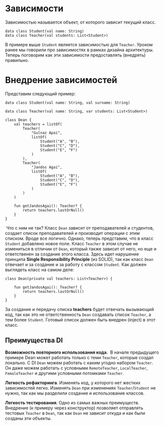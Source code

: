 <h1>Зависимости</h1>

<p>Зависимостью называется объект, от которого зависит текущий класс.</p>

<pre><code>data class Student(val name: String)
data class Teacher(val students: List&lt;Student&gt;)</code></pre>

<p>В примере выше <code>Student</code> является зависимостью для <code>Teacher</code>. Уроком ранее мы говорили про зависимостях в рамках дизайна архитектуры. Теперь поговорим как эти зависимости предоставлять (внедрять) правильно.</p>


<h1>Внедрение зависимостей </h1>

<p>Представим следующий пример:</p>

<pre><code>data class Student(val name: String, val surname: String)

data class Teacher(val name: String, var students: List&lt;Student&gt;)

class Dean {
    val teachers = listOf(
        Teacher(
            "Gulnaz Apai",
            listOf(
                Student("A", "B"),
                Student("C", "D"),
                Student("E", "F")
            )
        ),
        Teacher(
            "Jandos Agai",
            listOf(
                Student("A", "B"),
                Student("C", "D"),
                Student("E", "F")
            )
        )
    )

    fun getJandosAgai(): Teacher? {
        return teachers.lastOrNull()
    }
}</code></pre>

<p> Что с ним не так? Класс <code>Dean</code> зависит от преподавателей и студентов, создает список преподавателей и производит операции с этим списком. Вроде все логично. Однако, теперь представим, что в класс <code>Student</code> добавлено новое поле. Класс <code>Teacher</code> в этом случае не измениться в отличии от <code>Dean</code>, который также зависит от него, но еще и ответственен за создание этого класса. Здесь идет нарушение принципа <strong>Single Responsibility Principle</strong> (из SOLID), так как класс <code>Dean</code> отвечает и за создание и за работу с классом <code>Student</code>. Как должен выглядеть класс на самом деле:</p>

<pre><code>class Dean(private val teachers: List&lt;Teacher&gt;) {
    
    fun getJandosAgai(): Teacher? {
        return teachers.lastOrNull()
    }
}</code></pre>

<p>За создание и передачу списка <strong>teachers</strong> будет отвечать вызывающий код, так как это не ответственность <code>Dean</code> создавать список <code>Teacher</code>, а тем более <code>Student</code>. Готовый список должен быть внедрен (inject) в этот класс.</p>


<h2>Преимущества DI </h2>

<p><strong>Возможность повторного использования кода</strong>.  В начале предыдущего примере Dean может работать только с теми <code>Teacher</code>, которые создал локально. С DI <code>Dean</code> можем работать с каким угодно набором <code>Teacher</code>. Он даже можем работать с условными <code>RemoteTeacher</code>, <code>LocalTeacher</code>, <code>FemaleTeacher</code> и другими условными потомками <code>Teacher</code>.</p>

<p><strong>Легкость рефакторинга</strong>. Изменять код, у которого нет жестких зависимостей легко. Изменять <code>Dean</code> при изменениях <code>Teacher</code>/<code>Student</code> не нужно, так как мы разделили создание и использование классов.</p>

<p><strong>Легкость тестирования</strong>. Одно из самых важных преимуществ. Внедрение (к примеру через конструктор) позволяет отправлять тестовых <code>Teacher</code> в <code>Dean</code>, так как <code>Dean</code> не зависит откуда и как были созданы эти объекты.</p>

